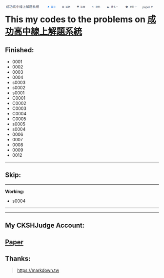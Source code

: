 ![成功高中線上解題系統](https://raw.githubusercontent.com/simbafs/cgoj/master/img/icon.png)  
This my codes to the problems on [成功高中線上解題系統](203.64.138.177)
=======================================================================
**Finished:**  
-----------

* 0001  
* 0002  
* 0003  
* 0004  
* s0003
* s0002
* s0001   
* C0001
* C0002
* C0003
* C0004
* C0005
* s0005
* s0004
* 0006
* 0007
* 0008
* 0009
* 0012
---
**Skip:**  
------------
---
**Working:**  
* s0004
------------


---

**My CKSHJudge Account:**  
-------------------------
[Paper](http://203.64.138.177/user-home?username=paper)
---
**Thanks:**  
-----------
><https://markdown.tw>  

